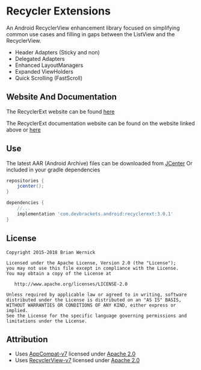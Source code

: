 Recycler Extensions
============
An Android RecyclerView enhancement library focused on simplifying
common use cases and filling in gaps between the ListView and the
RecyclerView.

 * Header Adapters (Sticky and non)
 * Delegated Adapters
 * Enhanced LayoutManagers
 * Expanded ViewHolders
 * Quick Scrolling (FastScroll)


Website And Documentation
-------
The RecyclerExt website can be found [here][Website]


The RecyclerExt documentation website can be found on the website linked above or [here][Java Doc]


Use
-------
The latest AAR (Android Archive) files can be downloaded from [JCenter][JCenter]
Or included in your gradle dependencies

```gradle
repositories {
    jcenter();
}

dependencies {
    //...
    implementation 'com.devbrackets.android:recyclerext:3.0.1'
}
```


License
-------

    Copyright 2015-2018 Brian Wernick

    Licensed under the Apache License, Version 2.0 (the "License");
    you may not use this file except in compliance with the License.
    You may obtain a copy of the License at

       http://www.apache.org/licenses/LICENSE-2.0

    Unless required by applicable law or agreed to in writing, software
    distributed under the License is distributed on an "AS IS" BASIS,
    WITHOUT WARRANTIES OR CONDITIONS OF ANY KIND, either express or implied.
    See the License for the specific language governing permissions and
    limitations under the License.


Attribution
-----------
* Uses [AppCompat-v7](http://developer.android.com/tools/support-library/features.html#v7-appcompat) licensed under [Apache 2.0][Apache 2.0]
* Uses [RecyclerView-v7](http://developer.android.com/tools/support-library/features.html#v7-recyclerview) licensed under [Apache 2.0][Apache 2.0]


 [JCenter]: https://bintray.com/brianwernick/maven/RecyclerExt/view#files
 [Website]: http://devbrackets.com/dev/libs/recyclerext.html
 [Java Doc]: http://devbrackets.com/dev/libs/docs/recyclerext/2.0.0/index.html
 [Apache 2.0]: https://opensource.org/licenses/Apache-2.0
